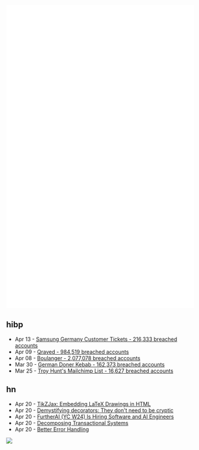 ![Metrics](https://raw.githubusercontent.com/phixion/phixion/master/metrics.svg)

## hibp

<!--
for https://github.com/phixion/phixion/blob/main/.github/workflows/feeds.yml
-->
<!--START_SECTION:haveibeenpwnd-->
- Apr 13 - [Samsung Germany Customer Tickets - 216,333 breached accounts](https://haveibeenpwned.com/PwnedWebsites#SamsungGermany)
- Apr 09 - [Qraved - 984,519 breached accounts](https://haveibeenpwned.com/PwnedWebsites#Qraved)
- Apr 08 - [Boulanger - 2,077,078 breached accounts](https://haveibeenpwned.com/PwnedWebsites#Boulanger)
- Mar 30 - [German Doner Kebab - 162,373 breached accounts](https://haveibeenpwned.com/PwnedWebsites#GermanDonerKebab)
- Mar 25 - [Troy Hunt's Mailchimp List - 16,627 breached accounts](https://haveibeenpwned.com/PwnedWebsites#TroyHuntMailchimpList)
<!--END_SECTION:haveibeenpwnd-->

## hn

<!--
for https://github.com/phixion/phixion/blob/main/.github/workflows/feeds.yml
-->
<!--START_SECTION:hn-->
- Apr 20 - [TikZJax: Embedding LaTeX Drawings in HTML](https://tikzjax.com/)
- Apr 20 - [Demystifying decorators: They don't need to be cryptic](https://www.thepythoncodingstack.com/p/demystifying-python-decorators)
- Apr 20 - [FurtherAI (YC W24) Is Hiring Software and AI Engineers](https://www.ycombinator.com/companies/furtherai/jobs)
- Apr 20 - [Decomposing Transactional Systems](https://transactional.blog/blog/2025-decomposing-transactional-systems)
- Apr 20 - [Better Error Handling](https://meowbark.dev/Better-error-handling)
<!--END_SECTION:hn-->

<!--
for https://yhype.me
-->
![](https://hit.yhype.me/github/profile?user_id=13013670)
